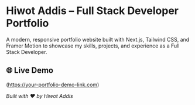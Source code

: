 # Hiwot Addis – Full Stack Developer Portfolio

A modern, responsive portfolio website built with Next.js, Tailwind CSS, and Framer Motion to showcase my skills, projects, and experience as a Full Stack Developer.


## 🌐 Live Demo
(https://your-portfolio-demo-link.com)



*Built with ❤️ by Hiwot Addis*
